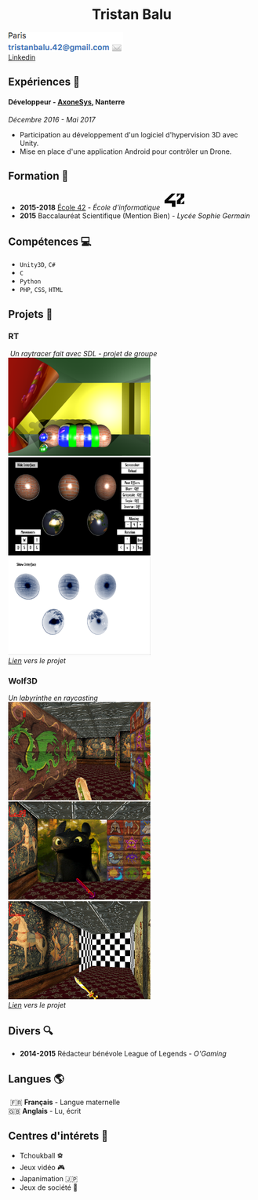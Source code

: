 <h1 align="center">Tristan Balu </h1>

<img alt="Informations" src="https://raw.githubusercontent.com/Flyeram/CV/master/img/infos.png"/>         
[Linkedin](https://fr.linkedin.com/in/tristanbalu42)

## Expériences :office:   

#### Développeur - [AxoneSys](http://www.axonesys.com/), Nanterre   
*Décembre 2016 - Mai 2017*  
+ Participation au développement d'un logiciel d'hypervision 3D avec Unity.
+ Mise en place d'une application Android pour contrôler un Drone.

## Formation :pencil:   

+ **2015-2018**  [École 42](http://www.42.fr/) - *École d'informatique* <img alt="Logo 42" src="https://raw.githubusercontent.com/Flyeram/CV/master/img/42.jpg" height="40" width="50" />
+ **2015**       Baccalauréat Scientifique (Mention Bien) - *Lycée Sophie Germain*

## Compétences :computer:  

+ `Unity3D`, `C#`
+ `C`
+ `Python`
+ `PHP`, `CSS`, `HTML`

## Projets :open_file_folder:  

### RT   
 *Un raytracer fait avec SDL - projet de groupe*    
<img alt="Image de RT" src="https://raw.githubusercontent.com/Flyeram/CV/master/img/rt-1.png" height="200" width="290" />
 <img alt="Image de RT" src="https://raw.githubusercontent.com/Flyeram/CV/master/img/rt-2.png" height="200" width="290" />
 <img alt="Image de RT" src="https://raw.githubusercontent.com/Flyeram/CV/master/img/rt-3.png" height="200" width="290" />  
*[Lien](https://github.com/Flyeram/RT-42) vers le projet*  

### Wolf3D   
*Un labyrinthe en raycasting*   
<img alt="Image de wolf3d" src="https://raw.githubusercontent.com/Flyeram/CV/master/img/wolf3d-1.png" height="200" width="290" />
 <img alt="Image de wolf3d" src="https://raw.githubusercontent.com/Flyeram/CV/master/img/wolf3d-2.png" height="200" width="290" />
 <img alt="Image de wolf3d" src="https://raw.githubusercontent.com/Flyeram/CV/master/img/wolf3d-3.png" height="200" width="290" />  
*[Lien](https://github.com/Flyeram/Wolf3d-42) vers le projet*  

## Divers :mag:

+ **2014-2015** Rédacteur bénévole League of Legends - *O'Gaming*

## Langues :earth_americas:   

 :fr: **Français** - Langue maternelle  
:gb: **Anglais** - Lu, écrit  

## Centres d'intérets :panda_face: 
+ Tchoukball :soccer:
+ Jeux vidéo :video_game:
+ Japanimation :jp:
+ Jeux de société :game_die:
